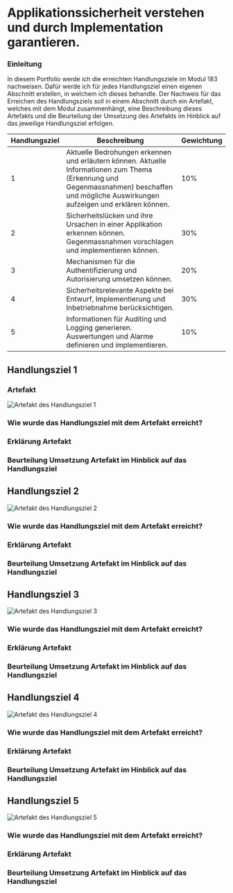 # Applikationssicherheit verstehen und durch Implementation garantieren.

### Einleitung
In diesem Portfolio werde ich die erreichten Handlungsziele im Modul 183 nachweisen. Dafür werde ich für jedes Handlungsziel einen eigenen Abschnitt erstellen, in welchem ich dieses behandle. Der Nachweis für das Erreichen des Handlungsziels soll in einem Abschnitt durch ein Artefakt, welches mit dem Modul zusammenhängt, eine Beschreibung dieses Artefakts und die Beurteilung der Umsetzung des Artefakts im Hinblick auf das jeweilige Handlungsziel erfolgen.

| Handlungsziel | Beschreibung | Gewichtung |
| ----------- | ----------- | ----------- |
| 1   | Aktuelle Bedrohungen erkennen und erläutern können. Aktuelle Informationen zum Thema (Erkennung und Gegenmassnahmen) beschaffen und mögliche Auswirkungen aufzeigen und erklären können. | 10% |
| 2   | Sicherheitslücken und ihre Ursachen in einer Applikation erkennen können. Gegenmassnahmen vorschlagen und implementieren können. | 30% |
| 3   | Mechanismen für die Authentifizierung und Autorisierung umsetzen können. | 20% |
| 4   | Sicherheitsrelevante Aspekte bei Entwurf, Implementierung und Inbetriebnahme berücksichtigen. | 30% |
| 5   | Informationen für Auditing und Logging generieren. Auswertungen und Alarme definieren und implementieren. | 10% |

## Handlungsziel 1

### Artefakt
![Artefakt des Handlungsziel 1](https://cdn.discordapp.com/attachments/912953190251642910/1184432122904190996/Screenshot_2023-12-13_104911.png?ex=658bf35f&is=65797e5f&hm=4e5a7c1074d40f8eb6ea0ae60fdc23ebd5ddb7e9d4c50f15c5dfaa9799fb3d91&)

### Wie wurde das Handlungsziel mit dem Artefakt erreicht?

### Erklärung Artefakt

### Beurteilung Umsetzung Artefakt im Hinblick auf das Handlungsziel

## Handlungsziel 2
![Artefakt des Handlungsziel 2](-)

### Wie wurde das Handlungsziel mit dem Artefakt erreicht?

### Erklärung Artefakt

### Beurteilung Umsetzung Artefakt im Hinblick auf das Handlungsziel

## Handlungsziel 3
![Artefakt des Handlungsziel 3](-)

### Wie wurde das Handlungsziel mit dem Artefakt erreicht?

### Erklärung Artefakt

### Beurteilung Umsetzung Artefakt im Hinblick auf das Handlungsziel

## Handlungsziel 4
![Artefakt des Handlungsziel 4](-)

### Wie wurde das Handlungsziel mit dem Artefakt erreicht?

### Erklärung Artefakt

### Beurteilung Umsetzung Artefakt im Hinblick auf das Handlungsziel

## Handlungsziel 5
![Artefakt des Handlungsziel 5](-)

### Wie wurde das Handlungsziel mit dem Artefakt erreicht?

### Erklärung Artefakt

### Beurteilung Umsetzung Artefakt im Hinblick auf das Handlungsziel
